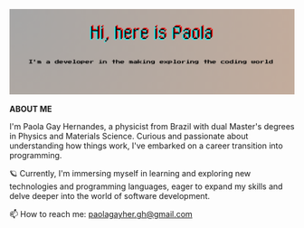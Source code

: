 [![MasterHead](https://raw.githubusercontent.com/lolahernandes/lolahernandes/05358abb6dcde199ddfe4be8e3b2e4308d58be67/Beige%20%26%20Black%20Geometric%20Technology%20LinkedIn%20Banner.png)](https://github.com/lolahernandes)


**ABOUT ME**

I'm Paola Gay Hernandes, a physicist from Brazil with dual Master's degrees in Physics and Materials Science. Curious and passionate about understanding how things work, I've embarked on a career transition into programming.

🪐 Currently, I'm immersing myself in learning and exploring new technologies and programming languages, eager to expand my skills and delve deeper into the world of software development.


📫 How to reach me: paolagayher.gh@gmail.com

